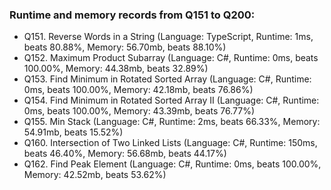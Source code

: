 ### Runtime and memory records from Q151 to Q200:
- Q151. Reverse Words in a String (Language: TypeScript, Runtime: 1ms, beats 80.88%, Memory: 56.70mb, beats 88.10%)
- Q152. Maximum Product Subarray (Language: C#, Runtime: 0ms, beats 100.00%, Memory: 44.38mb, beats 32.89%)
- Q153. Find Minimum in Rotated Sorted Array (Language: C#, Runtime: 0ms, beats 100.00%, Memory: 42.18mb, beats 76.86%)
- Q154. Find Minimum in Rotated Sorted Array II (Language: C#, Runtime: 0ms, beats 100.00%, Memory: 43.39mb, beats 76.77%)
- Q155. Min Stack (Language: C#, Runtime: 2ms, beats 66.33%, Memory: 54.91mb, beats 15.52%)
- Q160. Intersection of Two Linked Lists (Language: C#, Runtime: 150ms, beats 46.40%, Memory: 56.68mb, beats 44.17%)
- Q162. Find Peak Element (Language: C#, Runtime: 0ms, beats 100.00%, Memory: 42.52mb, beats 53.62%)